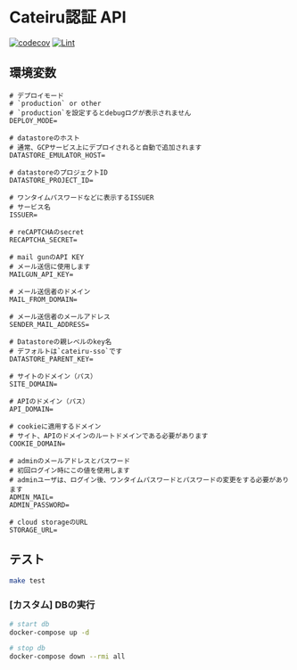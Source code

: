 # Cateiru認証 API

[![codecov](https://codecov.io/gh/cateiru/cateiru-sso/branch/main/graph/badge.svg?token=YNVP7LX4WK)](https://codecov.io/gh/cateiru/cateiru-sso)
[![Lint](https://github.com/cateiru/cateiru-sso/actions/workflows/test.yml/badge.svg?branch=main)](https://github.com/cateiru/cateiru-sso/actions/workflows/test.yml)

## 環境変数

```env
# デプロイモード
# `production` or other
# `production`を設定するとdebugログが表示されません
DEPLOY_MODE=

# datastoreのホスト
# 通常、GCPサービス上にデプロイされると自動で追加されます
DATASTORE_EMULATOR_HOST=

# datastoreのプロジェクトID
DATASTORE_PROJECT_ID=

# ワンタイムパスワードなどに表示するISSUER
# サービス名
ISSUER=

# reCAPTCHAのsecret
RECAPTCHA_SECRET=

# mail gunのAPI KEY
# メール送信に使用します
MAILGUN_API_KEY=

# メール送信者のドメイン
MAIL_FROM_DOMAIN=

# メール送信者のメールアドレス
SENDER_MAIL_ADDRESS=

# Datastoreの親レベルのkey名
# デフォルトは`cateiru-sso`です
DATASTORE_PARENT_KEY=

# サイトのドメイン（パス）
SITE_DOMAIN=

# APIのドメイン（パス）
API_DOMAIN=

# cookieに適用するドメイン
# サイト、APIのドメインのルートドメインである必要があります
COOKIE_DOMAIN=

# adminのメールアドレスとパスワード
# 初回ログイン時にこの値を使用します
# adminユーザは、ログイン後、ワンタイムパスワードとパスワードの変更をする必要があります
ADMIN_MAIL=
ADMIN_PASSWORD=

# cloud storageのURL
STORAGE_URL=
```

## テスト

```bash
make test
```

### [カスタム] DBの実行

```bash
# start db
docker-compose up -d

# stop db
docker-compose down --rmi all
```
